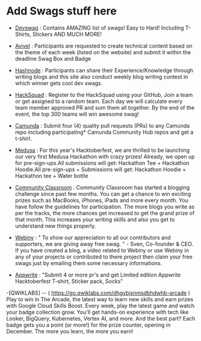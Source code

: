 <h1> Add Swags stuff here </h1>

- [Devswag](https://devswag.io) : Contains AMAZING list of swags! Easy to Hard! Including T-Shirts, Stickers AND MUCH MORE!

- [Aviyel](https://aviyel.com/) : Participants are requested to create technical content based on the theme of each week (listed on the website) and submit it within the deadline Swag Box and Badge

- [Hashnode](https://hashnode.com/) : Participants can share their Experience/Knowledge through writing blogs and this site also conduct weekly blog writing contest in which winner gets cool dev swags.

- [HackSquad](https://www.hacksquad.dev/) : Register to the HackSquad using your GitHub, Join a team or get assigned to a random team. Each day we will calculate every team member approved PR and sum them all together. By the end of the event, the top 300 teams will win awesome swag!

- [Camunda](https://camunda.com/) : Submit four (4) quality pull requests (PRs) to any Camunda repo including participating* Camunda Community Hub repos and get a t-shirt.

- [Medusa](https://medusajs.com/) : For this year's Hacktoberfest, we are thrilled to be launching our very first Medusa Hackathon with crazy prizes! Already, we open up for pre-sign-ups.All submissions will get: Hackathon Tee + Hackathon Hoodie.All pre-sign-ups + Submissions will get: Hackathon Hoodie + Hackathon tee + Water bottle

- [Community Classroom](https://www.commclassroom.org/hashnode) : Community Classroom has started a blogging challenge since past few months. You can get a chance to win exciting prizes such as MacBooks, iPhones, iPads and more every month. You have follow the guidelines for participation. The more blogs you write as per the tracks, the more chances get increased to get the grand prize of that month. This increases your writing skills and also you get to understand new things properly.

- [Webiny](https://www.webiny.com/swag/) : " To show our appreciation to all our contributors and supporters, we are giving away free swag. " - Sven, Co-founder & CEO. If you have created a blog, a video related to Webiny or use Webiny in any of your projects or contributed to there project then claim your free swags just by emailing them some necessary informations.

- [Appwrite](https://hacktoberfest.appwrite.io/) : "Submit 4 or more pr's and get Limited edition Appwrite Hacktoberfest T-shirt, Sticker pack, Socks"


-[QWIKLABS] -- ( https://go.qwiklabs.com/dhgvbjsnmsdbhdwhb-arcade ) Play to win in The Arcade, the latest way to learn new skills and earn prizes with Google Cloud Skills Boost. Every week, play the latest game and watch your badge collection grow. You'll get hands-on experience with tech like Looker, BigQuery, Kubernetes, Vertex AI, and more.  And the best part? Each badge gets you a point (or more!) for the prize counter, opening in December. The more you learn, the more you earn!

